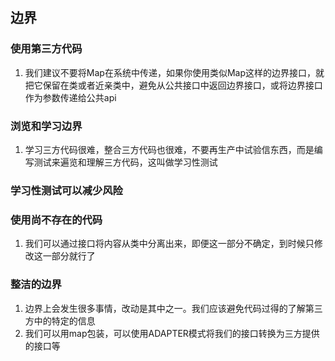 ## 边界

### 使用第三方代码

1. 我们建议不要将Map在系统中传递，如果你使用类似Map这样的边界接口，就把它保留在类或者近亲类中，避免从公共接口中返回边界接口，或将边界接口作为参数传递给公共api

### 浏览和学习边界

1. 学习三方代码很难，整合三方代码也很难，不要再生产中试验信东西，而是编写测试来遍览和理解三方代码，这叫做学习性测试

### 学习性测试可以减少风险

### 使用尚不存在的代码

1. 我们可以通过接口将内容从类中分离出来，即便这一部分不确定，到时候只修改这一部分就行了

### 整洁的边界

1. 边界上会发生很多事情，改动是其中之一。我们应该避免代码过得的了解第三方中的特定的信息
2. 我们可以用map包装，可以使用ADAPTER模式将我们的接口转换为三方提供的接口等